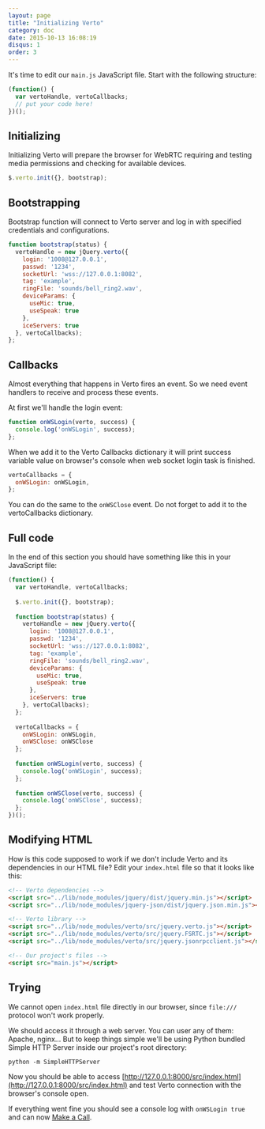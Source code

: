 ```yaml
---
layout: page
title: "Initializing Verto"
category: doc
date: 2015-10-13 16:08:19
disqus: 1
order: 3
---
```


It's time to edit our `main.js` JavaScript file. Start with the following structure:

```javascript
(function() {
  var vertoHandle, vertoCallbacks;
  // put your code here!
})();
```

## Initializing

Initializing Verto will prepare the browser for WebRTC requiring and testing media permissions and checking for available devices.

```javascript
$.verto.init({}, bootstrap);
```

## Bootstrapping

Bootstrap function will connect to Verto server and log in with specified credentials and configurations.

```javascript
function bootstrap(status) {
  vertoHandle = new jQuery.verto({
    login: '1008@127.0.0.1',
    passwd: '1234',
    socketUrl: 'wss://127.0.0.1:8082',
    tag: 'example',
    ringFile: 'sounds/bell_ring2.wav',
    deviceParams: {
      useMic: true,
      useSpeak: true
    },
    iceServers: true
  }, vertoCallbacks);
};
```

## Callbacks

Almost everything that happens in Verto fires an event. So we need event handlers to receive and process these events.

At first we'll handle the login event:

```javascript
function onWSLogin(verto, success) {
  console.log('onWSLogin', success);
};
```

When we add it to the Verto Callbacks dictionary it will print success variable value on browser's console when web socket login task is finished.

```javascript
vertoCallbacks = {
  onWSLogin: onWSLogin,
};
```

You can do the same to the `onWSClose` event. Do not forget to add it to the vertoCallbacks dictionary.

## Full code

In the end of this section you should have something like this in your JavaScript file:

```javascript
(function() {
  var vertoHandle, vertoCallbacks;
  
  $.verto.init({}, bootstrap);
  
  function bootstrap(status) {
    vertoHandle = new jQuery.verto({
      login: '1008@127.0.0.1',
      passwd: '1234',
      socketUrl: 'wss://127.0.0.1:8082',
      tag: 'example',
      ringFile: 'sounds/bell_ring2.wav',
      deviceParams: {
        useMic: true,
        useSpeak: true
      },
      iceServers: true
    }, vertoCallbacks);
  };
  
  vertoCallbacks = {
    onWSLogin: onWSLogin,
    onWSClose: onWSClose
  };
  
  function onWSLogin(verto, success) {
    console.log('onWSLogin', success);
  };
  
  function onWSClose(verto, success) {
    console.log('onWSClose', success);
  };
})();
```

## Modifying HTML

How is this code supposed to work if we don't include Verto and its dependencies in our HTML file? Edit your `index.html` file so that it looks like this:

```html
<!-- Verto dependencies -->
<script src="../lib/node_modules/jquery/dist/jquery.min.js"></script>
<script src="../lib/node_modules/jquery-json/dist/jquery.json.min.js"></script>

<!-- Verto library -->
<script src="../lib/node_modules/verto/src/jquery.verto.js"></script>
<script src="../lib/node_modules/verto/src/jquery.FSRTC.js"></script>
<script src="../lib/node_modules/verto/src/jquery.jsonrpcclient.js"></script>

<!-- Our project's files -->
<script src="main.js"></script>
```

## Trying

We cannot open `index.html` file directly in our browser, since `file:///` protocol won't work properly.

We should access it through a web server. You can user any of them: Apache, nginx... But to keep things simple we'll be using Python bundled Simple HTTP Server inside our project's root directory:

```
python -m SimpleHTTPServer
```

Now you should be able to access [http://127.0.0.1:8000/src/index.html](http://127.0.0.1:8000/src/index.html) and test Verto connection with the browser's console open.

If everything went fine you should see a console log with `onWSLogin true` and can now [Make a Call](/doc/making-a-call.html).
